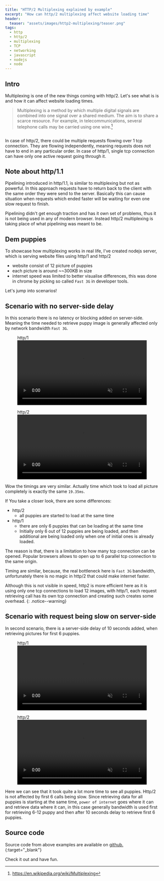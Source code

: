 ```yaml
---
title: "HTTP/2 Multiplexing explained by example"
excerpt: "How can http/2 multiplexing affect website loading time"
header:
  teaser: "assets/images/http2-multiplexing/teaser.png"
tags:
  - http
  - http/2
  - multiplexing
  - TCP
  - networking
  - javascript
  - nodejs
  - node
---
```


## Intro

Multiplexing is one of the new things coming with http/2. Let's see what is is and how it can affect website loading times.

> Multiplexing is a method by which multiple digital signals are combined into one signal over a shared medium. The aim is to share a scarce resource. For example, in telecommunications, several telephone calls may be carried using one wire.[^1]

[^1]: <https://en.wikipedia.org/wiki/Multiplexing>

  <img class="align-center" src="{{ site.url }}{{ site.baseurl }}/assets/images/http2-multiplexing/1.png" alt="">

In case of http/2, there could be multiple requests flowing over 1 tcp connection. They are flowing independently, meaning requests does not have to end in any particular order. In case of http/1, single tcp connection can have only one active request going through it.

## Note about http/1.1

Pipelining introduced in http/1.1, is similar to multiplexing but not as powerful. In this approach requests have to return back to the client with the same order they were send to the server.
Basically this can cause situation when requests which ended faster will be waiting for even one slow request to finish.

Pipelining didn't get enough traction and has it own set of problems, thus it is not being used in any of modern browser.
Instead http/2 multiplexing is taking place of what pipelining was meant to be.

## Dem puppies

To showcase how multiplexing works in real life, I've created nodejs server, which is serving website files using http/1 and http/2

- website consist of 12 picture of puppies
- each picture is around ~~300KB in size
- internet speed was limited to better visualise differences, this was done in chrome by picking so called `Fast 3G` in developer tools.

Let's jump into scenarios!

## Scenario with no server-side delay

In this scenario there is no latency or blocking added on server-side.
Meaning the time needed to retrieve puppy image is generally affected only by network bandwidth `Fast 3G`.

<figure>
  <figcaption>http/1</figcaption>
  <video controls autoplay loop muted width="100%">
    <source src="/assets/images/http2-multiplexing/http1.mp4" type="video/mp4">
  </video>
</figure>

<figure>
  <figcaption>http/2</figcaption>
  <video controls autoplay loop muted width="100%">
    <source src="/assets/images/http2-multiplexing/http2.mp4" type="video/mp4">
  </video>
</figure>

Wow the timings are very similar. Actually time which took to load all picture completely is exactly the same `19.35ms`.

If You take a closer look, there are some differences:

- http/2
  - all puppies are started to load at the same time
- http/1
  - there are only 6 puppies that can be loading at the same time
  - Initially only 6 out of 12 puppies are being loaded, and then additional are being loaded only when one of initial ones is already loaded.

The reason is that, there is a limitation to how many tcp connection can be opened. Popular browsers allows to open up to 6 parallel tcp connection to the same origin.

Timing are similar, because, the real bottleneck here is `Fast 3G` bandwidth, unfortunately there is no magic in http/2 that could make internet faster.

Although this is not visible in speed, http2 is more efficient here as it is using only one tcp connections to load 12 images, with http/1, each request retrieving call has its own tcp connection and creating such creates some overhead.
{: .notice--warning}

## Scenario with request being slow on server-side

In second scenario, there is a server-side delay of 10 seconds added, when retrieving pictures for first 6 puppies.

<figure>
  <figcaption>http/1</figcaption>
  <video controls autoplay loop muted width="100%">
    <source src="/assets/images/http2-multiplexing/http1_delay.mp4" type="video/mp4">
  </video>
</figure>

<figure>
  <figcaption>http/2</figcaption>
  <video controls autoplay loop muted width="100%">
    <source src="/assets/images/http2-multiplexing/http2_delay.mp4" type="video/mp4">
  </video>
</figure>

Here we can see that it took quite a lot more time to see all puppies.
Http/2 is not affected by first 6 calls being slow. Since  retrieving data for all puppies is starting at the same time, `power of internet` goes where it can and retrieve data where it can, in this case generally bandwidth is used first for retrieving 6-12 puppy and then after 10 seconds delay to retrieve first 6 puppies.

## Source code

Source code from above examples are available on [github.](https://github.com/UnderNotic/http-multiplexing){:target="\_blank"}

Check it out and have fun.
